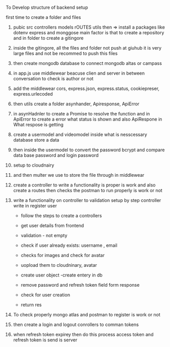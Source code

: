 To Develop structure of backend setup

first time to create a folder and files

1. pubic src controllers models rOUTES utils then => install a packages like dotenv express and monggose
   main factor is that to create a repository and in folder to create a gitingore
2. inside the gitingore, all the files and folder not push at giuhub it is very large files and not be recommed to push this files
3. then create mongodb database to connect mongodb altas or campass
4. in app.js use middlewear beacuse clien and server in between conversation to check is author or not
5. add the middlewear cors, express.json, express.status, cookiepreser, express.urlecoded
6. then utils create a folder asynhander, Apiresponse, ApiError
7. in asynHadnler to create a Promise to resolve the function and in ApiError to create a error what status is shown and also ApiRespone in What respose is getting
8. create a usermodel and videomodel inside what is nesscessary database store a data
9. then inside the usermodel to convert the password bcrypt and compare data base password and login password
10. setup to cloudnairy
11. and then multer we use to store the file through in middlewear
12. create a controller to write a functionality is proper is work and also create a routes then checks the postman to run properly is work or not
13. write a functionality on controller to validation setup by step controller write in register user

    - follow the steps to create a controllers

    - get user details from frontend
    - validation - not empty
    - check if user already exists: username , email
    - checks for images and check for avatar
    - uopload them to cloudninary, avatar
    - create user object -create entery in db
    - remove password and refresh token field form response
    - check for user creation
    - return res

14. To check properly mongo atlas and postman to register is work or not
15. then create a login and logout conrollers to comman tokens
16. when refresh token expirey then do this process access token and refresh token is send is server

